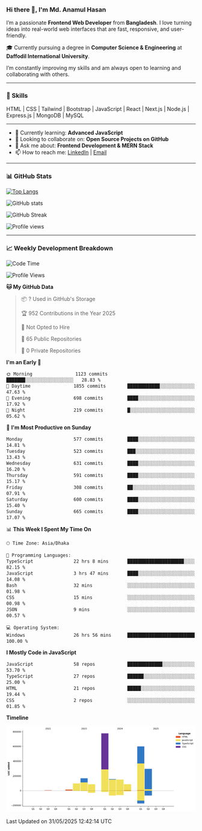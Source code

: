 ### Hi there 👋, I'm Md. Anamul Hasan

I’m a passionate **Frontend Web Developer** from **Bangladesh**. I love turning ideas into real-world web interfaces that are fast, responsive, and user-friendly.

🎓 Currently pursuing a degree in **Computer Science & Engineering** at **Daffodil International University**.

I’m constantly improving my skills and am always open to learning and collaborating with others.

---

### 🚀 Skills
HTML | CSS | Tailwind | Bootstrap | JavaScript | React | Next.js | Node.js | Express.js | MongoDB | MySQL 

---

- 🌱 Currently learning: **Advanced JavaScript**
- 👯 Looking to collaborate on: **Open Source Projects on GitHub**
- 💬 Ask me about: **Frontend Development & MERN Stack**
- 📫 How to reach me: [LinkedIn](https://www.linkedin.com/in/mdanamulhasan201) | [Email](mailto:anamulhasan3625@gmail.com)

---

### 📊 GitHub Stats

[![Top Langs](https://github-readme-stats.vercel.app/api/top-langs/?username=mdanamulhasan201&layout=compact)](https://github.com/anuraghazra/github-readme-stats)

![GitHub stats](https://github-readme-stats.vercel.app/api?username=mdanamulhasan201&show_icons=true&count_private=true&theme=tokyonight)

![GitHub Streak](https://streak-stats.demolab.com?user=mdanamulhasan201&theme=tokyonight)

![Profile views](https://gpvc.arturio.dev/mdanamulhasan201)

---

### 📈 Weekly Development Breakdown

<!--START_SECTION:waka-->
![Code Time](http://img.shields.io/badge/Code%20Time-198%20hrs%2049%20mins-blue)

![Profile Views](http://img.shields.io/badge/Profile%20Views-0-blue)

**🐱 My GitHub Data** 

> 📦 ? Used in GitHub's Storage 
 > 
> 🏆 952 Contributions in the Year 2025
 > 
> 🚫 Not Opted to Hire
 > 
> 📜 65 Public Repositories 
 > 
> 🔑 0 Private Repositories 
 > 
**I'm an Early 🐤** 

```text
🌞 Morning                1123 commits        ███████░░░░░░░░░░░░░░░░░░   28.83 % 
🌆 Daytime                1855 commits        ████████████░░░░░░░░░░░░░   47.63 % 
🌃 Evening                698 commits         ████░░░░░░░░░░░░░░░░░░░░░   17.92 % 
🌙 Night                  219 commits         █░░░░░░░░░░░░░░░░░░░░░░░░   05.62 % 
```
📅 **I'm Most Productive on Sunday** 

```text
Monday                   577 commits         ████░░░░░░░░░░░░░░░░░░░░░   14.81 % 
Tuesday                  523 commits         ███░░░░░░░░░░░░░░░░░░░░░░   13.43 % 
Wednesday                631 commits         ████░░░░░░░░░░░░░░░░░░░░░   16.20 % 
Thursday                 591 commits         ████░░░░░░░░░░░░░░░░░░░░░   15.17 % 
Friday                   308 commits         ██░░░░░░░░░░░░░░░░░░░░░░░   07.91 % 
Saturday                 600 commits         ████░░░░░░░░░░░░░░░░░░░░░   15.40 % 
Sunday                   665 commits         ████░░░░░░░░░░░░░░░░░░░░░   17.07 % 
```


📊 **This Week I Spent My Time On** 

```text
🕑︎ Time Zone: Asia/Dhaka

💬 Programming Languages: 
TypeScript               22 hrs 8 mins       █████████████████████░░░░   82.15 % 
JavaScript               3 hrs 47 mins       ████░░░░░░░░░░░░░░░░░░░░░   14.08 % 
Bash                     32 mins             ░░░░░░░░░░░░░░░░░░░░░░░░░   01.98 % 
CSS                      15 mins             ░░░░░░░░░░░░░░░░░░░░░░░░░   00.98 % 
JSON                     9 mins              ░░░░░░░░░░░░░░░░░░░░░░░░░   00.57 % 

💻 Operating System: 
Windows                  26 hrs 56 mins      █████████████████████████   100.00 % 
```

**I Mostly Code in JavaScript** 

```text
JavaScript               58 repos            █████████████░░░░░░░░░░░░   53.70 % 
TypeScript               27 repos            ██████░░░░░░░░░░░░░░░░░░░   25.00 % 
HTML                     21 repos            █████░░░░░░░░░░░░░░░░░░░░   19.44 % 
CSS                      2 repos             ░░░░░░░░░░░░░░░░░░░░░░░░░   01.85 % 
```



**Timeline**

![Lines of Code chart](https://raw.githubusercontent.com/mdanamulhasan201/mdanamulhasan201/main/assets/bar_graph.png)


 Last Updated on 31/05/2025 12:42:14 UTC
<!--END_SECTION:waka-->
